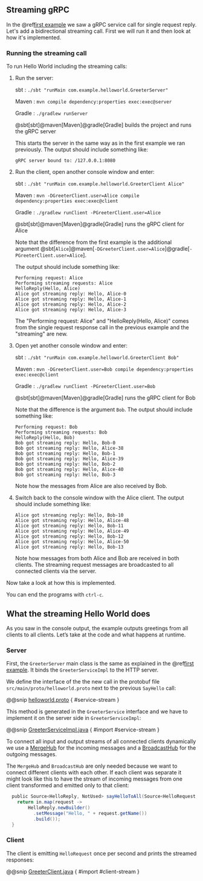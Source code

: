 ## Streaming gRPC
 
In the @ref[first example](index.md) we saw a gRPC service call for single request reply. Let's add
a bidirectional streaming call. First we will run it and then look at how it's implemented.

### Running the streaming call

To run Hello World including the streaming calls:

1. Run the server:

    sbt
    :   ```
        ./sbt "runMain com.example.helloworld.GreeterServer"
        ```

    Maven
    :   ```
        mvn compile dependency:properties exec:exec@server
        ```

    Gradle
    :   ```
        ./gradlew runServer
        ```
 
    @sbt[sbt]@maven[Maven]@gradle[Gradle] builds the project and runs the gRPC server

    This starts the server in the same way as in the first example we ran previously. The output should include something like:
 
    ```
    gRPC server bound to: /127.0.0.1:8080
    ```

1. Run the client, open another console window and enter:

    sbt
    :   ```
        ./sbt "runMain com.example.helloworld.GreeterClient Alice"
        ```

    Maven
    :   ```
        mvn -DGreeterClient.user=Alice compile dependency:properties exec:exec@client
        ```

    Gradle
    :   ```
        ./gradlew runClient -PGreeterClient.user=Alice
        ```

    @sbt[sbt]@maven[Maven]@gradle[Gradle] runs the gRPC client for Alice

    Note that the difference from the first example is the additional argument
    @sbt[`Alice`]@maven[`-DGreeterClient.user=Alice`]@gradle[`-PGreeterClient.user=Alice`].

    The output should include something like:

    ```
    Performing request: Alice
    Performing streaming requests: Alice
    HelloReply(Hello, Alice)
    Alice got streaming reply: Hello, Alice-0
    Alice got streaming reply: Hello, Alice-1
    Alice got streaming reply: Hello, Alice-2
    Alice got streaming reply: Hello, Alice-3
    ```

    The "Performing request: Alice" and "HelloReply(Hello, Alice)" comes from the single request response call in the
    previous example and the "streaming" are new.

1. Open yet another console window and enter:

    sbt
    :   ```
        ./sbt "runMain com.example.helloworld.GreeterClient Bob"
        ```

    Maven
    :   ```
        mvn -DGreeterClient.user=Bob compile dependency:properties exec:exec@client
        ```

    Gradle
    :   ```
        ./gradlew runClient -PGreeterClient.user=Bob
        ```


    @sbt[sbt]@maven[Maven]@gradle[Gradle] runs the gRPC client for Bob

    Note that the difference is the argument `Bob`. The output should include something like:

    ```
    Performing request: Bob
    Performing streaming requests: Bob
    HelloReply(Hello, Bob)
    Bob got streaming reply: Hello, Bob-0
    Bob got streaming reply: Hello, Alice-38
    Bob got streaming reply: Hello, Bob-1
    Bob got streaming reply: Hello, Alice-39
    Bob got streaming reply: Hello, Bob-2
    Bob got streaming reply: Hello, Alice-40
    Bob got streaming reply: Hello, Bob-3
    ```

    Note how the messages from Alice are also received by Bob.


1. Switch back to the console window with the Alice client. The output should include something like:

    ```
    Alice got streaming reply: Hello, Bob-10
    Alice got streaming reply: Hello, Alice-48
    Alice got streaming reply: Hello, Bob-11
    Alice got streaming reply: Hello, Alice-49
    Alice got streaming reply: Hello, Bob-12
    Alice got streaming reply: Hello, Alice-50
    Alice got streaming reply: Hello, Bob-13
    ```

    Note how messages from both Alice and Bob are received in both clients. The streaming request messages are broadcasted
    to all connected clients via the server.


Now take a look at how this is implemented.

You can end the programs with `ctrl-c`.

## What the streaming Hello World does

As you saw in the console output, the example outputs greetings from all clients to all clients. Let’s take at the code and what happens at runtime.

### Server

First, the `GreeterServer` main class is the same as explained in the @ref[first example](index.md#server). It binds the 
`GreeterServiceImpl` to the HTTP server.

We define the interface of the the new call in the protobuf file `src/main/proto/helloworld.proto` next to the previous
`SayHello` call:

@@snip [helloworld.proto]($g8src$/proto/helloworld.proto) { #service-stream }

This method is generated in the `GreeterService` interface and we have to implement it on the server side in `GreeterServiceImpl`:

@@snip [GreeterServiceImpl.java]($g8src$/java/com/example/helloworld/GreeterServiceImpl.java) { #import #service-stream }

To connect all input and output streams of all connected clients dynamically we use a [MergeHub](https://doc.akka.io/docs/akka/current/stream/stream-dynamic.html#using-the-mergehub) for the incoming
messages and a [BroadcastHub](https://doc.akka.io/docs/akka/current/stream/stream-dynamic.html#using-the-broadcasthub) for the outgoing messages.

The `MergeHub` and `BroadcastHub` are only needed because we want to connect different clients with each other.
If each client was separate it might look like this to have the stream of incoming messages from one client
transformed and emitted only to that client:

```scala
  public Source<HelloReply, NotUsed> sayHelloToAll(Source<HelloRequest, NotUsed> in) {
    return in.map(request ->
        HelloReply.newBuilder()
          .setMessage("Hello, " + request.getName())
          .build());
  }
```

### Client

The client is emitting `HelloRequest` once per second and prints the streamed responses:

@@snip [GreeterClient.java]($g8src$/java/com/example/helloworld/GreeterClient.java) { #import #client-stream }
